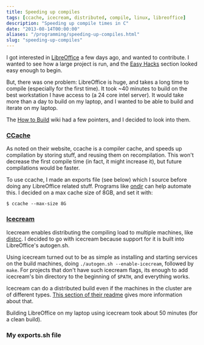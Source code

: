 ```yaml
---
title: Speeding up compiles
tags: [ccache, icecream, distributed, compile, linux, libreoffice]
description: "Speeding up compile times in C"
date: "2013-08-14T00:00:00"
aliases: "/programming/speeding-up-compiles.html"
slug: "speeding-up-compiles"
---
```


I got interested in [LibreOffice][1] a few days ago, and wanted to contribute. I wanted to see how a large project is run, and the [Easy Hacks][2] section looked easy enough to begin.

But, there was one problem: LibreOffice is huge, and takes a long time to compile (especially for the first time). It took ~40 minutes to build on the best workstation I have access to (a 24 core intel server). It would take more than a day to build on my laptop, and I wanted to be able to build and iterate on my laptop.

The [How to Build][3] wiki had a few pointers, and I decided to look into them.


### [CCache][4]

As noted on their website, ccache is a compiler cache, and speeds up compilation by storing stuff, and reusing them on recompilation. This won't decrease the first compile time (in fact, it might increase it), but future compilations would be faster.

To use ccache, I made an exports file (see below) which I source before doing any LibreOffice related stuff. Programs like [ondir](5) can help automate this. I decided on a max cache size of 8GB, and set it with:

    $ ccache --max-size 8G

### [Icecream][6]

Icecream enables distributing the compiling load to multiple machines, like [distcc][7]. I decided to go with icecream because support for it is built into LibreOffice's autogen.sh.

Using icecream turned out to be as simple as installing and starting services on the build machines, doing `./autogen.sh --enable-icecream`, followed by `make`. For projects that don't have such icecream flags, its enough to add icecream's bin directory to the beginning of `$PATH`, and everything works.

Icecream can do a distributed build even if the machines in the cluster are of different types. [This section of their readme][8] gives more information about that.

Building LibreOffice on my laptop using icecream took about 50 minutes (for a clean build).

### My exports.sh file

<script src="https://gist.github.com/srijan/6214104.js"></script>

[1]: http://www.libreoffice.org/
[2]: https://wiki.documentfoundation.org/Easy_Hacks
[3]: https://wiki.documentfoundation.org/Development/How_to_build
[4]: http://ccache.samba.org/
[5]: http://swapoff.org/ondir.html
[6]: https://github.com/icecc/icecream
[7]: https://code.google.com/p/distcc/
[8]: https://github.com/icecc/icecream#using-icecream-in-heterogeneous-environments

